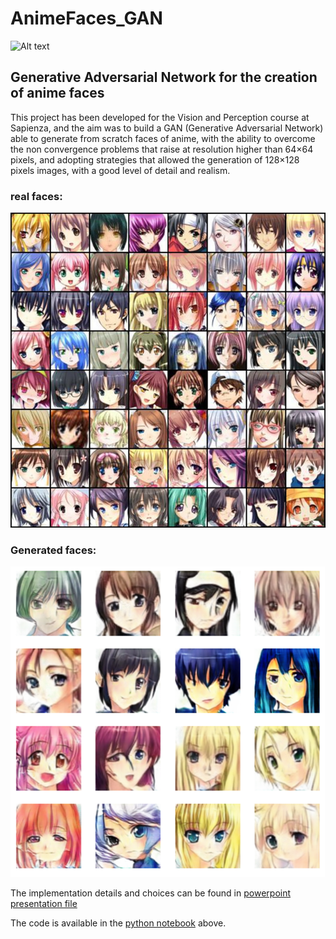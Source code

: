 # AnimeFaces_GAN
![Alt text](images/generative-adversarial-network.png?raw=true "GAN structure")
## Generative Adversarial Network for the creation of anime faces

This project has been developed for the Vision and Perception course at Sapienza, and the aim was to build a GAN (Generative Adversarial Network) able to generate from scratch faces of anime, with the ability to overcome the non convergence problems that raise at resolution higher than 64×64 pixels, and adopting strategies that allowed the generation of 128×128 pixels images, with a good level of detail and realism. 

### real faces:
![Alt text](images/image_2021-02-11_16-33-17.png?raw=true "Sample Image")

### Generated faces:
![Alt text](images/image_2021-02-11_16-10-46.png?raw=true "Sample Image")

The implementation details and choices can be found in [powerpoint presentation file](FinalProjectPresentation_Maselli_Zappia.pptx)

The code is available in the [python notebook](LSGAN_Anime_Faces_Generation.ipynb) above.


